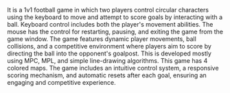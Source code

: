 It is a 1v1 football game in which two players control circular characters using the keyboard to move and attempt to score goals by interacting with a ball. 
Keyboard control includes both the player's movement abilities.
The mouse has the control for restarting, pausing, and exiting the game from the game window.
The game features dynamic player movements, ball collisions, and a competitive environment where players aim to score by directing the ball into the opponent's goalpost. 
This is developed mostly using MPC, MPL, and simple line-drawing algorithms. 
This game has 4 colored maps.
The game includes an intuitive control system, a responsive scoring mechanism, and automatic resets after each goal, ensuring an engaging and competitive experience.
